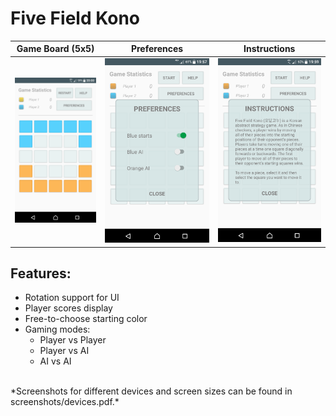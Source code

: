 # Five Field Kono

|  Game Board (5x5) | Preferences | Instructions |
|-------------------|-------------|--------------| 
| ![screenshot](screenshots/screenshot1.png) | ![screenshot](screenshots/screenshot2.png) | ![screenshot](screenshots/screenshot3.png) |

## Features:
  * Rotation support for UI
  * Player scores display
  * Free-to-choose starting color
  * Gaming modes:
    * Player vs Player
    * Player vs AI
    * AI vs AI
<br/>
*Screenshots for different devices and screen sizes can be found in screenshots/devices.pdf.*
